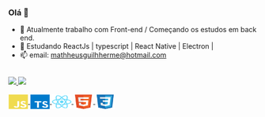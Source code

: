 ### Olá 👋

- 🔭 Atualmente trabalho com Front-end / Começando os estudos em back end.
- 🌱 Estudando ReactJs | typescript | React Native | Electron | 
- 📫 email: mathheusguilhherme@hotmail.com

##

<div >
  <a href="https://github.com/MatheusGuiB">
  <img height="180em" src="https://github-readme-stats.vercel.app/api?username=MatheusGuiB&show_icons=true&theme=algolia&include_all_commits=false&count_private=true"/>
  <img height="180em" src="https://github-readme-stats.vercel.app/api/top-langs/?username=MatheusGuiB&layout=compact&langs_count=7&theme=algolia"/>
</div>



<div style="display: inline_block"><br>
  <img align="center"  height="30" width="40" src="https://raw.githubusercontent.com/devicons/devicon/master/icons/javascript/javascript-plain.svg">
  <img align="center"  height="30" width="40" src="https://raw.githubusercontent.com/devicons/devicon/master/icons/typescript/typescript-plain.svg">
  <img align="center"  height="30" width="40" src="https://raw.githubusercontent.com/devicons/devicon/master/icons/react/react-original.svg">
  <img align="center"  height="30" width="40" src="https://raw.githubusercontent.com/devicons/devicon/master/icons/html5/html5-original.svg">
  <img align="center"  height="30" width="40" src="https://raw.githubusercontent.com/devicons/devicon/master/icons/css3/css3-original.svg">
  
</div>

##
